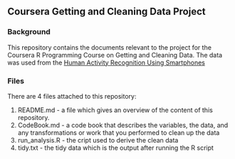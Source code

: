 ## Coursera Getting and Cleaning Data Project

### Background 

This repository contains the documents relevant to the project for the Coursera R Programming Course on Getting and Cleaning Data.
The data was used from the [Human Activity Recognition Using Smartphones](http://archive.ics.uci.edu/ml/datasets/Human+Activity+Recognition+Using+Smartphones)

### Files

There are 4 files attached to this repository:

1. README.md - a file which gives an overview of the content of this repository.
2. CodeBook.md - a code book that describes the variables, the data, and any transformations or work that you performed to clean up the data
3. run_analysis.R - the cript used to derive the clean data
4. tidy.txt - the tidy data which is the output after running the R script
